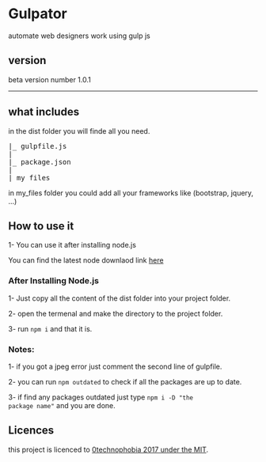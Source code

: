 # Gulpator
automate web designers work using gulp js

## version
beta version number 1.0.1

<hr>

## what includes
in the dist folder you will finde all you need.

<pre>
|_ gulpfile.js
|
|_ package.json
|
|_my_files
</pre>

in my_files folder you could add all your frameworks like (bootstrap, jquery, ...)

## How to use it

1- You can use it after installing node.js

You can find the latest node downlaod link <a href='https://nodejs.org/en/'>here</a>

### After Installing Node.js

1- Just copy all the content of the dist folder into your project folder.

2- open the termenal and make the directory to the project folder.

3- run <code>npm i</code> and that it is.

### Notes:
1- if you got a jpeg error just comment the second line of gulpfile.


2- you can run <code>npm outdated</code> to check if all the packages are up to date.

3- if find any packages outdated just type <code>npm i -D "the package name"</code> and you are done.

## Licences 

this project is licenced to <a href='https://github.com/0technophobia/gulpator/blob/master/LICENSE.md'>0technophobia 2017 under the MIT</a>.
